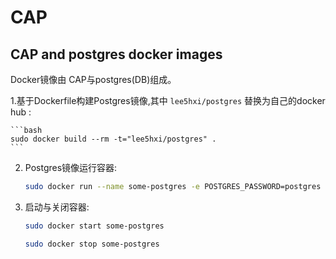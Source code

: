
# CAP
## CAP and postgres docker images 

Docker镜像由 CAP与postgres(DB)组成。

1.基于Dockerfile构建Postgres镜像,其中 `lee5hxi/postgres` 替换为自己的docker hub :

	```bash
	sudo docker build --rm -t="lee5hxi/postgres" .
	```

2. Postgres镜像运行容器:

	```bash
	sudo docker run --name some-postgres -e POSTGRES_PASSWORD=postgres -d -p 5432 lee5hxi/postgres
	```
3. 启动与关闭容器:

	```bash
	sudo docker start some-postgres
	```
	```bash
	sudo docker stop some-postgres
	```

